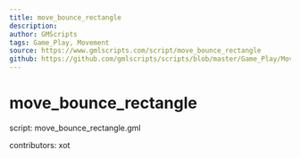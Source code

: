 ```yaml
---
title: move_bounce_rectangle
description: 
author: GMScripts
tags: Game_Play, Movement
source: https://www.gmlscripts.com/script/move_bounce_rectangle
github: https://github.com/gmlscripts/scripts/blob/master/Game_Play/Movement/move_bounce_rectangle.gml
---
```


move_bounce_rectangle
=====================

script: move_bounce_rectangle.gml

contributors: xot
